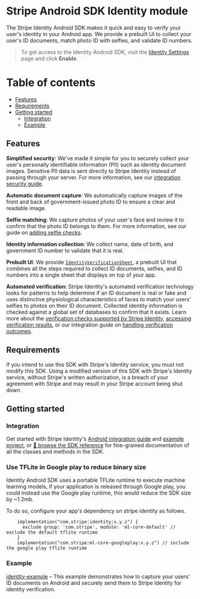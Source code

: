 # Stripe Android SDK Identity module
The Stripe Identity Android SDK makes it quick and easy to verify your user's identity in your Android app. We provide a prebuilt UI to collect your user's ID documents, match photo ID with selfies, and validate ID numbers.

> To get access to the Identity Android SDK, visit the [Identity Settings](https://dashboard.stripe.com/settings/identity) page and click **Enable**.

# Table of contents

<!--ts-->
* [Features](#features)
* [Requirements](#requirements)
* [Getting started](#getting-started)
  * [Integration](#integration)
  * [Example](#example)

<!--te-->

## Features

**Simplified security**: We've made it simple for you to securely collect your user's personally identifiable information (PII) such as identity document images. Sensitive PII data is sent directly to Stripe Identity instead of passing through your server. For more information, see our [integration security guide](https://stripe.com/docs/security).

**Automatic document capture**: We automatically capture images of the front and back of government-issued photo ID to ensure a clear and readable image.

**Selfie matching**: We capture photos of your user's face and review it to confirm that the photo ID belongs to them. For more information, see our guide on [adding selfie checks](https://stripe.com/docs/identity/selfie).

**Identity information collection**: We collect name, date of birth, and government ID number to validate that it is real.

**Prebuilt UI**: We provide [`IdentityVerificationSheet`](https://stripe.dev/stripe-android/identity/com.stripe.android.identity/-identity-verification-sheet/index.html), a prebuilt UI that combines all the steps required to collect ID documents, selfies, and ID numbers into a single sheet that displays on top of your app.

**Automated verification**: Stripe Identity's automated verification technology looks for patterns to help determine if an ID document is real or fake and uses distinctive physiological characteristics of faces to match your users' selfies to photos on their ID document. Collected identity information is checked against a global set of databases to confirm that it exists. Learn more about the [verification checks supported by Stripe Identity](https://stripe.com/docs/identity/verification-checks), [accessing verification results](https://stripe.com/docs/identity/access-verification-results), or our integration guide on [handling verification outcomes](https://stripe.com/docs/identity/handle-verification-outcomes).

## Requirements

If you intend to use this SDK with Stripe's Identity service, you must not modify this SDK. Using a modified version of this SDK with Stripe's Identity service, without Stripe's written authorization, is a breach of your agreement with Stripe and may result in your Stripe account being shut down.

## Getting started

### Integration

Get started with Stripe Identity's [Android integration guide](https://stripe.com/docs/identity/verify-identity-documents?platform=android) and [example project](../identity-example), or [📘 browse the SDK reference](https://stripe.dev/stripe-android/identity/index.html) for fine-grained documentation of all the classes and methods in the SDK.

### Use TFLite in Google play to reduce binary size

Identity Android SDK uses a portable TFLite runtime to execute machine learning models, if your application is released through Google play, you could instead use the Google play runtime, this would reduce the SDK size by ~1.2mb.

To do so, configure your app's dependency on stripe identity as follows.
```
    implementation("com.stripe:identity:x.y.z") {
      exclude group: 'com.stripe', module: 'ml-core-default' // exclude the default tflite runtime
    }
    implementation("com.stripe:ml-core-googleplay:x.y.z") // include the google play tflite runtime
```

### Example

[identity-example](../identity-example) – This example demonstrates how to capture your users' ID documents on Android and securely send them to Stripe Identity for identity verification.
